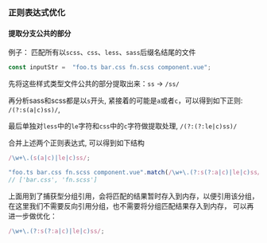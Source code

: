 ### 正则表达式优化

#### 提取分支公共的部分

例子： 匹配所有以`scss`、`css`、`less`、`sass`后缀名结尾的文件

```js
const inputStr =  "foo.ts bar.css fn.scss component.vue";
```
先将这些样式类型文件公共的部分提取出来：`ss` -> `/ss/`

再分析sass和scss都是以`s`开头, 紧接着的可能是`a`或者`c`，可以得到如下正则: `/(?:s(a|c)ss)/`,

<!-- (?:s(?:a|c)|le|c)s{2}$ -->

最后单独对`less`中的`le`字符和`css`中的`c`字符做提取处理,
`/(?:(?:le|c)ss)/`

合并上述两个正则表达式, 可以得到如下结构

```js
/\w+\.(s(a|c)|le|c)ss/;

"foo.ts bar.css fn.scss component.vue".match(/\w+\.(?:s(?:a|c)|le|c)ss/g); 
// ['bar.css', 'fn.scss']
```

上面用到了捕获型分组引用，会将匹配的结果暂时存入到内存，以便引用该分组，在这里我们不需要反向引用分组，也不需要将分组匹配结果存入到内存，
可以再进一步做优化：

```js
/\w+\.(?:s(?:a|c)|le|c)ss/;
```

